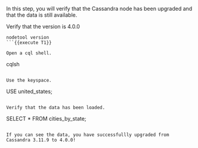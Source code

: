 In this step, you will verify that the Cassandra node has been upgraded and that the data is still available.

Verify that the version is 4.0.0
```
nodetool version
```{{execute T1}}

Open a cql shell.
```
cqlsh
```{{execute T1}}

Use the keyspace.
```
USE united_states;
```{{execute T1}}

Verify that the data has been loaded.
```
SELECT * FROM cities_by_state;
```{{execute T1}}

If you can see the data, you have successfullly upgraded from Cassandra 3.11.9 to 4.0.0!